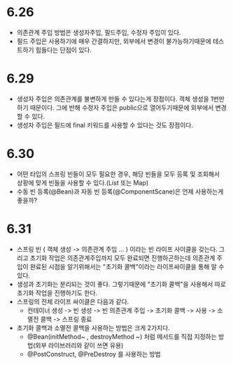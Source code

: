 
# 6.26
- 의존관계 주입 방법은 생성자주입, 필드주입, 수정자 주입이 있다.
- 필드 주입은 사용하기에 매우 간결하지만, 외부에서 변경이 불가능하기때문에 테스트하기 힘들다는 단점이 있다.

# 6.29
- 생성자 주입은 의존관계를 불변하게 만들 수 있다는게 장점이다. 객체 생성을 1번만하기 때문이다. 그에 반해 수정자 주입은 public으로 열어두기때문에 외부에서 변경할 수 있다.
- 생성자 주입은 필드에 final 키워드를 사용할 수 있다는 것도 장점이다.

# 6.30
- 어떤 타입의 스프링 빈들이 모두 필요한 경우, 해당 빈들을 모두 등록 및 조회해서 상황에 맞게 빈들을 사용할 수 있다.(List 또는 Map)
- 수동 빈 등록(@Bean)과 자동 빈 등록(@ComponentScane)은 언제 사용하는게 좋을까?

# 6.31
- 스프링 빈 ( 객체 생성 -> 의존관계 주입 ... ) 이라는 빈 라이프 사이클을 갖는다. 그리고 초기화 작업은 의존관계주입까지 모두 완료되면 진행하곤하는데 의존관계 주입이 완료된 시점을 알기위해서는 "초기화 콜백"이라는 라이프싸이클을 통해 알 수 있다.
- 생성과 초기화는 분리되는 것이 좋다. 그렇기때문에 "초기화 콜백"을 사용해서 따로 초기화 작업을 진행하기도 한다.
- 스프링의 전체 라이프 싸이클은 다음과 같다.
    - 컨테이너 생성 -> 빈 생성 -> 빈 의존관계 주입 -> 초기화 콜백 -> 사용 -> 소멸전 콜백 -> 스프링 종료
- 초기화 콜백과 소멸전 콜백을 사용하는 방법은 크게 2가지다.
    - @Bean(initMethod~ , destroyMethod ~) 처럼 메서드를 직접 지정하는 방법(외부 라이브러리와 같이 쓰면 유용)
    - @PostConstruct, @PreDestroy 를 사용하는 방법
